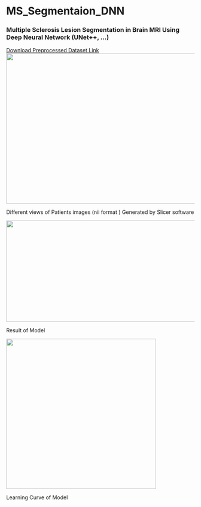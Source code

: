 # MS_Segmentaion_DNN
<h3> Multiple Sclerosis Lesion Segmentation in Brain MRI Using Deep Neural Network (UNet++, ...)  </h3>
<a href = "https://drive.google.com/file/d/1BaPxwQAYdh-on25PplTPsKSRFoB2aAjJ/view?usp=sharing" >Download Preprocessed  Dataset Link </a>
<img src  = "https://s6.uupload.ir/files/slicer-mri-views_bxmr.png" width ="800"  height="400" >
<p> Different views of  Patients images (nii format ) Generated  by  Slicer software </p>

<img src  = "https://s6.uupload.ir/files/segmentation_res_b1qh.png" width ="820"  height="270" >
<p> Result of Model  </p>

<img src  = "https://s6.uupload.ir/files/learning_curve_cktn.png" width ="400"  height="400" >
<p> Learning Curve of Model  </p>

